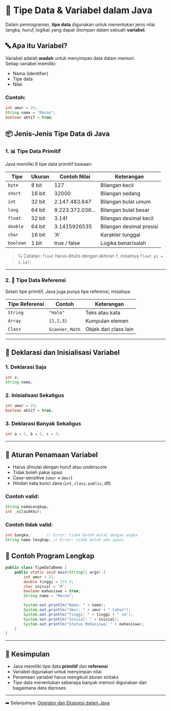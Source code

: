 # 🧠 Tipe Data & Variabel dalam Java

Dalam pemrograman, **tipe data** digunakan untuk menentukan jenis nilai (angka, huruf, logika) yang dapat disimpan dalam sebuah **variabel**.

## 🔤 Apa itu Variabel?

Variabel adalah **wadah** untuk menyimpan data dalam memori.  
Setiap variabel memiliki:
- Nama (identifier)
- Tipe data
- Nilai

### Contoh:
```java
int umur = 25;
String nama = "Marno";
boolean aktif = true;
````

## 📦 Jenis-Jenis Tipe Data di Java

### 1. 📊 **Tipe Data Primitif**

Java memiliki 8 tipe data primitif bawaan:

| Tipe      | Ukuran | Contoh Nilai        | Keterangan               |
| --------- | ------ | ------------------- | ------------------------ |
| `byte`    | 8 bit  | 127                 | Bilangan kecil           |
| `short`   | 16 bit | 32000               | Bilangan sedang          |
| `int`     | 32 bit | 2\.147\.483\.647    | Bilangan bulat umum      |
| `long`    | 64 bit | 9\.223\.372\.036... | Bilangan bulat besar     |
| `float`   | 32 bit | 3.14f               | Bilangan desimal kecil   |
| `double`  | 64 bit | 3.1415926535        | Bilangan desimal presisi |
| `char`    | 16 bit | 'A'                 | Karakter tunggal         |
| `boolean` | 1 bit  | true / false        | Logika benar/salah       |

> 🔍 Catatan: `float` harus ditulis dengan akhiran `f`, misalnya `float pi = 3.14f;`

---

### 2. 🧱 **Tipe Data Referensi**

Selain tipe primitif, Java juga punya tipe referensi, misalnya:

| Tipe Referensi | Contoh            | Keterangan            |
| -------------- | ----------------- | --------------------- |
| `String`       | `"Halo"`          | Teks atau kata        |
| `Array`        | `{1,2,3}`         | Kumpulan elemen       |
| `Class`        | `Scanner`, `Math` | Objek dari class lain |

---

## 📝 Deklarasi dan Inisialisasi Variabel

### 1. Deklarasi Saja

```java
int x;
String nama;
```

### 2. Inisialisasi Sekaligus

```java
int umur = 25;
boolean aktif = true;
```

### 3. Deklarasi Banyak Sekaligus

```java
int a = 1, b = 2, c = 3;
```

---

## 🔐 Aturan Penamaan Variabel

* Harus dimulai dengan huruf atau underscore
* Tidak boleh pakai spasi
* Case-sensitive (`umur` ≠ `Umur`)
* Hindari kata kunci Java (`int`, `class`, `public`, dll)

### Contoh valid:

```java
String namaLengkap;
int _nilaiAkhir;
```

### Contoh tidak valid:

```java
int 1angka;       // Error: tidak boleh mulai dengan angka
String nama lengkap; // Error: tidak boleh ada spasi
```

<!-- --- -->

## 🧪 Contoh Program Lengkap

```java
public class TipeDataDemo {
    public static void main(String[] args) {
        int umur = 21;
        double tinggi = 172.5;
        char inisial = 'M';
        boolean mahasiswa = true;
        String nama = "Marno";

        System.out.println("Nama: " + nama);
        System.out.println("Umur: " + umur + " tahun");
        System.out.println("Tinggi: " + tinggi + " cm");
        System.out.println("Inisial: " + inisial);
        System.out.println("Status Mahasiswa: " + mahasiswa);
    }
}
```

---

## 📌 Kesimpulan

* Java memiliki tipe data **primitif** dan **referensi**
* Variabel digunakan untuk menyimpan nilai
* Penamaan variabel harus mengikuti aturan sintaks
* Tipe data menentukan seberapa banyak memori digunakan dan bagaimana data diproses

---

➡️ Selanjutnya: [Operator dan Ekspresi dalam Java](operator.md)